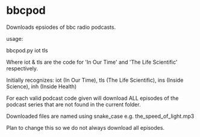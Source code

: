 # bbcpod
Downloads epsiodes of bbc radio podcasts. 

usage:

bbcpod.py iot tls

Where iot & tls are the code for 'In Our Time' and 'The Life Scientific' respectively.

Initially recognizes: iot (In Our Time), tls (The Life Scientific), ins (Inside Science), inh (Inside Health)

For each valid podcast code given will download ALL episodes of the podcast series that are not found in the current folder.

Downloaded files are named using snake_case e.g. the_speed_of_light.mp3

Plan to change this so we do not always download all episodes.

